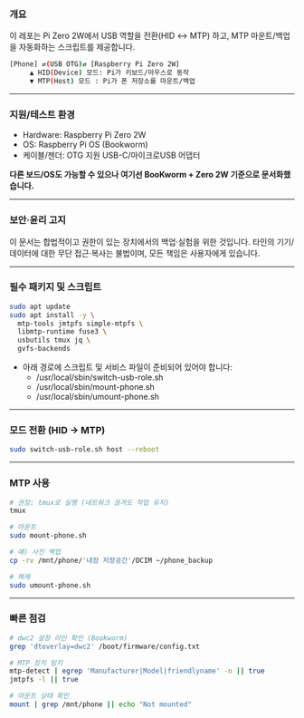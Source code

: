 ### 개요

이 레포는 Pi Zero 2W에서 USB 역할을 전환(HID ↔ MTP) 하고, MTP 마운트/백업을 자동화하는 스크립트를 제공합니다.

```bash
[Phone] ⇄(USB OTG)⇄ [Raspberry Pi Zero 2W]
     ▲ HID(Device) 모드: Pi가 키보드/마우스로 동작
     ▼ MTP(Host) 모드 : Pi가 폰 저장소를 마운트/백업
```
---

### 지원/테스트 환경
- Hardware: Raspberry Pi Zero 2W
- OS: Raspberry Pi OS (Bookworm)
- 케이블/젠더: OTG 지원 USB-C/마이크로USB 어댑터

**다른 보드/OS도 가능할 수 있으나 여기선 BooKworm + Zero 2W 기준으로 문서화했습니다.**

---

### 보안·윤리 고지

이 문서는 합법적이고 권한이 있는 장치에서의 백업·실험을 위한 것입니다.
타인의 기기/데이터에 대한 무단 접근·복사는 불법이며, 모든 책임은 사용자에게 있습니다.

---

### 필수 패키지 및 스크립트

```bash
sudo apt update
sudo apt install -y \
  mtp-tools jmtpfs simple-mtpfs \
  libmtp-runtime fuse3 \
  usbutils tmux jq \
  gvfs-backends
```

- 아래 경로에 스크립트 및 서비스 파일이 준비되어 있어야 합니다:
    - /usr/local/sbin/switch-usb-role.sh
    - /usr/local/sbin/mount-phone.sh
    - /usr/local/sbin/umount-phone.sh

---

### 모드 전환 (HID -> MTP)

```bash
sudo switch-usb-role.sh host --reboot
```

---

### MTP 사용

```bash
# 권장: tmux로 실행 (네트워크 끊겨도 작업 유지)
tmux

# 마운트
sudo mount-phone.sh

# 예) 사진 백업
cp -rv /mnt/phone/'내장 저장공간'/DCIM ~/phone_backup

# 해제
sudo umount-phone.sh
```

---

### 빠른 점검

```bash
# dwc2 설정 라인 확인 (Bookworm)
grep 'dtoverlay=dwc2' /boot/firmware/config.txt

# MTP 장치 탐지
mtp-detect | egrep 'Manufacturer|Model|friendlyname' -n || true
jmtpfs -l || true

# 마운트 상태 확인
mount | grep /mnt/phone || echo "Not mounted"
```